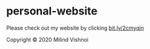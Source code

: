 # personal-website

Please check out my website by clicking [bit.ly/2cmyqjn](https://bit.ly/2CmyQjN "https://bit.ly/2CmyQjN")


Copyright © 2020 Milind Vishnoi
